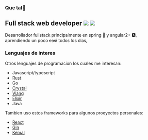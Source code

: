 ###  Que tal👋

## Full stack web developer ![](https://img.shields.io/badge/backend-good-green?style=for-the-badge&logo=spring) ![](https://img.shields.io/badge/frontend-good-red?style=for-the-badge&logo=angular)

Desarrollador fullstack principalmente en spring :leaves: y angular2+ :a:, aprendiendo un poco <del>casi</del> todos los dias,

### Lenguajes de interes
Otros lenguajes de programacion los cuales me interesan:

* Javascript/typescript
* [Rust](https://github.com/rust-lang/rust)
* Go
* [Crystal](https://github.com/crystal-lang/crystal)
* [Vlang](https://github.com/vlang/v)
* [Elixir](https://github.com/elixir-lang/elixir)
* Java

Tambien uso estos frameworks para algunos proeyectos personales:

* [React](https://github.com/facebook/react)
* [Gin](https://github.com/gin-gonic/gin)
* [Kemal](https://github.com/kemalcr/kemal)

